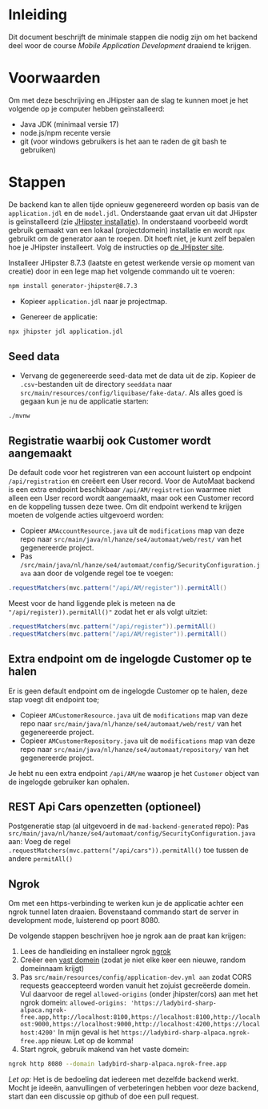 # Inleiding

Dit document beschrijft de minimale stappen die nodig zijn om het backend deel woor de course *Mobile Application Development* draaiend te krijgen.

# Voorwaarden
Om met deze beschrijving en JHipster aan de slag te kunnen moet je het volgende op je computer hebben geïnstalleerd:

- Java JDK (minimaal versie 17)
- node.js/npm recente versie
- git (voor windows gebruikers is het aan te raden de git bash te gebruiken)

# Stappen

De backend kan te allen tijde opnieuw gegenereerd worden op basis van de `application.jdl` en de `model.jdl`. Onderstaande gaat ervan uit dat JHipster is geïnstalleerd (zie [JHipster installatie](https://www.jhipster.tech/installation/)). In onderstaand voorbeeld wordt gebruik gemaakt van een lokaal (projectdomein) installatie en wordt `npx` gebruikt om de generator aan te roepen. Dit hoeft niet, je kunt zelf bepalen hoe je JHipster installeert. Volg de instructies op [de JHipster site](https://www.jhipster.tech/installation/).

Installeer JHipster 8.7.3 (laatste en getest werkende versie op moment van creatie) door in een lege map het volgende commando uit te voeren:

```bash
npm install generator-jhipster@8.7.3
```

- Kopieer `application.jdl` naar je projectmap.

- Genereer de applicatie:

```bash
npx jhipster jdl application.jdl
```

## Seed data

- Vervang de gegenereerde seed-data met de data uit de zip. Kopieer de `.csv`-bestanden uit de directory `seeddata` naar `src/main/resources/config/liquibase/fake-data/`. Als alles goed is gegaan kun je nu de applicatie starten:

```
./mvnw
```

## Registratie waarbij ook Customer wordt aangemaakt
De default code voor het registreren van een account luistert op endpoint `/api/registration` en creëert een User record. Voor de AutoMaat backend is een extra endpoint beschikbaar `/api/AM/registretion` waarmee niet alleen een User record wordt aangemaakt, maar ook een Customer record en de koppeling tussen deze twee. Om dit endpoint werkend te krijgen moeten de volgende acties uitgevoerd worden:
- Copieer `AMAccountResource.java` uit de `modifications` map van deze repo naar `src/main/java/nl/hanze/se4/automaat/web/rest/` van het gegenereerde project.
- Pas `/src/main/java/nl/hanze/se4/automaat/config/SecurityConfiguration.java` aan door de volgende regel toe te voegen:
```java
.requestMatchers(mvc.pattern("/api/AM/register")).permitAll()
```

Meest voor de hand liggende plek is meteen na de `"/api/register)).permitAll()"` zodat het er als volgt uitziet:
```java
.requestMatchers(mvc.pattern("/api/register")).permitAll()
.requestMatchers(mvc.pattern("/api/AM/register")).permitAll()
```

## Extra endpoint om de ingelogde Customer op te halen
Er is geen default endpoint om de ingelogde Customer op te halen, deze stap voegt dit endpoint toe;
- Copieer `AMCustomerResource.java` uit de `modifications` map van deze repo naar `src/main/java/nl/hanze/se4/automaat/web/rest/` van het gegenereerde project.
- Copieer `AMCustomerRepository.java` uit de `modifications` map van deze repo naar `src/main/java/nl/hanze/se4/automaat/repository/` van het gegenereerde project.

Je hebt nu een extra endpoint `/api/AM/me` waarop je het `Customer` object van de ingelogde gebruiker kan ophalen.

## REST Api Cars openzetten (optioneel)
Postgeneratie stap (al uitgevoerd in de `mad-backend-generated` repo):
Pas `src/main/java/nl/hanze/se4/automaat/config/SecurityConfiguration.java` aan: Voeg de regel `.requestMatchers(mvc.pattern("/api/cars")).permitAll()` toe tussen de andere `permitAll()`

## Ngrok
Om met een https-verbinding te werken kun je de applicatie achter een ngrok tunnel laten draaien. Bovenstaand commando start de server in development mode, luisterend op poort 8080.

De volgende stappen beschrijven hoe je ngrok aan de praat kan krijgen:
1. Lees de handleiding en installeer ngrok [ngrok](https://ngrok.com/docs/getting-started/)
2. Creëer een [vast domein](https://dashboard.ngrok.com/cloud-edge/domains) (zodat je niet elke keer een nieuwe, random domeinnaam krijgt)
3. Pas `src/main/resources/config/application-dev.yml aan` zodat CORS requests geaccepteerd worden vanuit het zojuist gecreëerde domein. Vul daarvoor de regel `allowed-origins` (onder jhipster/cors) aan met het ngrok domein: `allowed-origins: 'https://ladybird-sharp-alpaca.ngrok-free.app,http://localhost:8100,https://localhost:8100,http://localhost:9000,https://localhost:9000,http://localhost:4200,https://localhost:4200'` In mijn geval is het `https://ladybird-sharp-alpaca.ngrok-free.app` nieuw. Let op de komma!
4. Start ngrok, gebruik makend van het vaste domein:

```bash
ngrok http 8080 --domain ladybird-sharp-alpaca.ngrok-free.app
```

*Let op:* Het is de bedoeling dat iedereen met dezelfde backend werkt. Mocht je ideeën, aanvullingen of verbeteringen hebben voor deze backend, start dan een discussie op github of doe een pull request.
